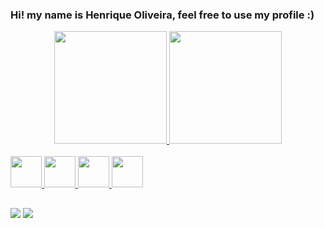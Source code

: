 ### Hi! my name is Henrique Oliveira, feel free to use my profile :)

<div align="center">
  <a href="https://henrique-oliveira-repository.web.app/">
  <img height="180em" src="https://github-readme-stats.vercel.app/api?username=hernique33comiitei&show_icons=true&theme=aura&include_all_commits=true&count_private=true"/>
  <img height="180em" src="https://github-readme-stats.vercel.app/api/top-langs/?username=hernique33comiitei&layout=compact&langs_count=7&theme=aura"/>
</div>
<br>
<div display="inline-block">
  <img width="50px" src="https://cdn.jsdelivr.net/gh/devicons/devicon/icons/python/python-original.svg" />
  <img width="50px" src="https://cdn.jsdelivr.net/gh/devicons/devicon/icons/css3/css3-original.svg" />
  <img width="50px "src="https://cdn.jsdelivr.net/gh/devicons/devicon/icons/html5/html5-original.svg" />
  <img width="50px" src="https://cdn.jsdelivr.net/gh/devicons/devicon/icons/firebase/firebase-plain.svg" />
          
</div>
  
##
  
<div>
  <a target="_blank" href="http://wa.me/5579999167112"><img src="https://img.shields.io/badge/WhatsApp-25D366?style=for-the-badge&logo=whatsapp&logoColor=white"></a>
  <a target="_blank" href="https://www.instagram.com/henriikzzz/"><img src="https://img.shields.io/badge/Instagram-E4405F?style=for-the-badge&logo=instagram&logoColor=white"></a>
</div>
